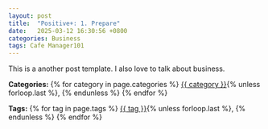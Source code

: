 ```yaml
---
layout: post
title:  "Positive+: 1. Prepare"
date:   2025-03-12 16:30:56 +0800
categories: Business
tags: Cafe Manager101
---
```


This is a another post template. I also love to talk about business. 

<p><strong>Categories:</strong> 
  {% for category in page.categories %}
    <a href="/category/{{ category | slugify }}/">{{ category }}</a>{% unless forloop.last %}, {% endunless %}
  {% endfor %}
</p>

<p><strong>Tags:</strong> 
  {% for tag in page.tags %}
    <a href="/tag/{{ tag | slugify }}/">{{ tag }}</a>{% unless forloop.last %}, {% endunless %}
  {% endfor %}
</p>